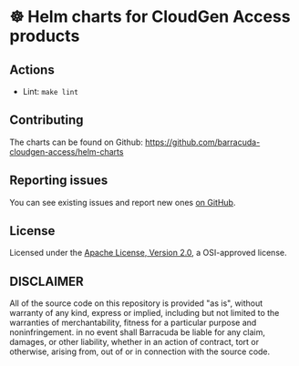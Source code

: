 # ☸ Helm charts for CloudGen Access products

## Actions

- Lint: `make lint`

## Contributing

The charts can be found on Github: <https://github.com/barracuda-cloudgen-access/helm-charts>

## Reporting issues

You can see existing issues and report new ones [on GitHub](https://github.com/barracuda-cloudgen-access/helm-charts/issues).

## License

Licensed under the [Apache License, Version 2.0](http://www.apache.org/licenses/LICENSE-2.0), a OSI-approved license.

## DISCLAIMER

All of the source code on this repository is provided "as is", without warranty of any kind,
express or implied, including but not limited to the warranties of merchantability,
fitness for a particular purpose and noninfringement. in no event shall Barracuda be liable for any claim,
damages, or other liability, whether in an action of contract, tort or otherwise, arising from,
out of or in connection with the source code.
